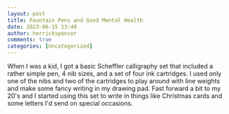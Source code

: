 ```yaml
---
layout: post
title: Fountain Pens and Good Mental Health
date: 2023-06-15 13:49
author: herrickspencer
comments: true
categories: [Uncategorized]
---
```

<!-- wp:paragraph -->
<p>When I was a kid, I got a basic Scheffler calligraphy set that included a rather simple pen, 4 nib sizes, and a set of four ink cartridges. I used only one of the nibs and two of the cartridges to play around with line weights and make some fancy writing in my drawing pad. Fast forward a bit to my 20's and I started using this set to write in things like Christmas cards and some letters I'd send on special occasions. </p>
<!-- /wp:paragraph -->
